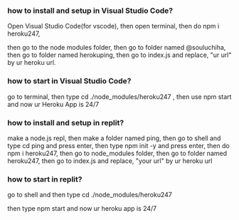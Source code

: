 ### how to install and setup in Visual Studio Code?
Open Visual Studio Code(for vscode),
then open terminal,
then do npm i heroku247,

then go to the node modules folder,
then go to folder named @souluchiha,
then go to folder named herokuping,
then go to index.js and replace,
"ur url" by ur heroku url.

### how to start in Visual Studio Code?
go to terminal,
then type cd ./node_modules/heroku247 ,
then use npm start and now ur Heroku App is 24/7


### how to install and setup in replit?
make a node.js repl,
then make a folder named ping,
then go to shell and type cd ping and press enter,
then type npm init -y and press enter,
then do npm i heroku247,
then go to node_modules folder,
then go to folder named heroku247,
then go to index.js and replace,
"your url" by ur heroku url

### how to start in replit?
go to shell and then type cd ./node_modules/heroku247

then type npm start and now ur heroku app is 24/7


